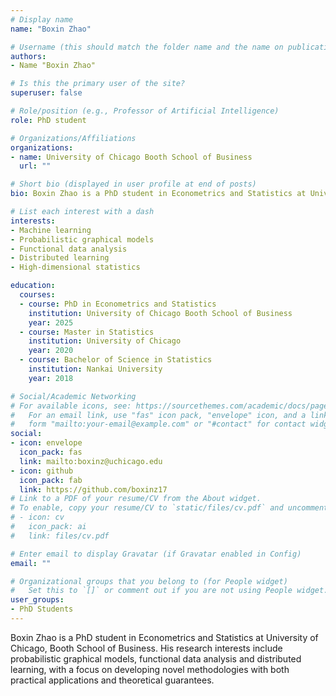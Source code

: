 ```yaml
---
# Display name
name: "Boxin Zhao"

# Username (this should match the folder name and the name on publications)
authors:
- Name "Boxin Zhao"

# Is this the primary user of the site?
superuser: false

# Role/position (e.g., Professor of Artificial Intelligence)
role: PhD student

# Organizations/Affiliations
organizations:
- name: University of Chicago Booth School of Business
  url: ""

# Short bio (displayed in user profile at end of posts)
bio: Boxin Zhao is a PhD student in Econometrics and Statistics at University of Chicago, Booth School of Business. His research interests include probabilistic graphical models, functional data analysis and distributed learning, with a focus on developing novel methodologies with both practical applications and theoretical guarantees.

# List each interest with a dash
interests:
- Machine learning
- Probabilistic graphical models
- Functional data analysis
- Distributed learning
- High-dimensional statistics

education:
  courses:
  - course: PhD in Econometrics and Statistics
    institution: University of Chicago Booth School of Business
    year: 2025
  - course: Master in Statistics
    institution: University of Chicago
    year: 2020
  - course: Bachelor of Science in Statistics
    institution: Nankai University
    year: 2018

# Social/Academic Networking
# For available icons, see: https://sourcethemes.com/academic/docs/page-builder/#icons
#   For an email link, use "fas" icon pack, "envelope" icon, and a link in the
#   form "mailto:your-email@example.com" or "#contact" for contact widget.
social:
- icon: envelope
  icon_pack: fas
  link: mailto:boxinz@uchicago.edu
- icon: github
  icon_pack: fab
  link: https://github.com/boxinz17
# Link to a PDF of your resume/CV from the About widget.
# To enable, copy your resume/CV to `static/files/cv.pdf` and uncomment the lines below.
# - icon: cv
#   icon_pack: ai
#   link: files/cv.pdf

# Enter email to display Gravatar (if Gravatar enabled in Config)
email: ""

# Organizational groups that you belong to (for People widget)
#   Set this to `[]` or comment out if you are not using People widget.
user_groups:
- PhD Students
---
```



Boxin Zhao is a PhD student in Econometrics and Statistics at University of Chicago, 
Booth School of Business. His research interests include probabilistic graphical models, 
functional data analysis and distributed learning, with a focus on developing novel 
methodologies with both practical applications and theoretical guarantees.




